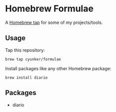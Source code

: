 # Homebrew Formulae

A [Homebrew tap] for some of my projects/tools.

[Homebrew tap]: https://github.com/Homebrew/brew/blob/master/docs/brew-tap.md

## Usage

Tap this repository:

    brew tap cyunker/formulae

Install packages like any other Homebrew package:

    brew install diario

## Packages

- diario

